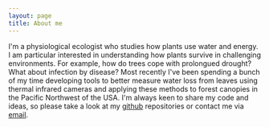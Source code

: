 ```yaml
---
layout: page
title: About me
---
```


I'm a physiological ecologist who studies how plants use water and energy. I am particular interested in understanding how plants survive in challenging environments. For example, how do trees cope with prolongued drought? What about infection by disease? Most recently I've been spending a bunch of my time developing tools to better measure water loss from leaves using thermal infrared cameras and applying these methods to forest canopies in the Pacific Northwest of the USA. I'm always keen to share my code and ideas, so please take a look at my [github](https://github.com/pageg/) repositories or contact me via [email](https://pageg.github.io/contact/).
